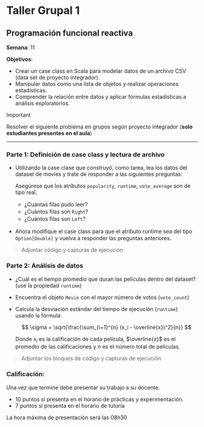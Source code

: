 # Taller Grupal  1
## Programación funcional reactiva

**Semana**: 11

**Objetivos**:

- Crear un case class en Scala para modelar datos de un archivo CSV (data set de proyecto integrador).
- Manipular datos como una lista de objetos y realizar operaciones estadísticas.
- Comprender la relación entre datos y aplicar fórmulas estadísticas a análisis exploratorios.

> [!IMPORTANT]
> Resolver el siguiente problema en grupos según proyecto integrador (**solo estudiantes presentes en el aula**)

***



### Parte 1: Definición de case class y lectura de archivo

- Utilizando la case clase que construyó, como tarea, lea los datos del dataset de movies y trate de responder a las siguientes preguntas:

  Asegúrese que los atributos `popularity`, `runtime`, `vote_average` son de tipo real.

  - ¿Cuántas ﬁlas pudo leer?
  - ¿Cuántos ﬁlas son `Right`?
  - ¿Cuántos ﬁlas son `Left`?

- Ahora modiﬁque el case class para que el atributo runtime sea del tipo
`Option[Double]` y vuelva a responder las preguntas anteriores.


> Adjuntar código y capturas de ejecución

### Parte 2: Análisis de datos

- ¿Cuál es el tiempo promedio que duran las películas dentro del dataset? (use la propiedad `runtime`)
- Encuentra el objeto `Movie` con el mayor número de votos (`vote_count`)
- Calcula la desviación estándar del tiempo de ejecución (`runtime`) usando la fórmula:

  $$
  \sigma = \sqrt{\frac{\sum_{i=1}^{n} (x_i - \overline{x})^2}{n}}
  $$

  Donde $x_i$ es la calificación de cada película, $\overline{x}$ es el promedio de las calificaciones y $n$ es el número total de películas.

> Adjuntar los bloques de código y capturas de ejecución

### Calificación:

Una vez que termine debe presentar su trabajo a su docente.

- 10 puntos si presenta en el horario de prácticas y experimentación.
- 7 puntos si presenta en el horario de tutoría

La hora máxima de presentación será las 08h30
